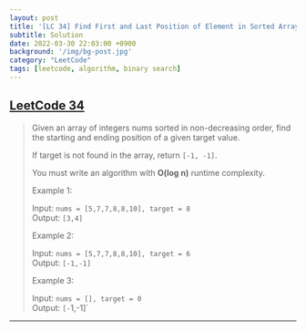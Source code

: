```yaml
---
layout: post
title: '[LC 34] Find First and Last Position of Element in Sorted Array'
subtitle: Solution
date: 2022-03-30 22:03:00 +0900
background: '/img/bg-post.jpg'
category: "LeetCode"
tags: [leetcode, algorithm, binary search]
---
```


## [LeetCode 34](https://leetcode.com/problems/find-first-and-last-position-of-element-in-sorted-array/)
> Given an array of integers nums sorted in non-decreasing order, find the starting and ending position of a given target value.
> 
> If target is not found in the array, return `[-1, -1]`.
> 
> You must write an algorithm with **O(log n)** runtime complexity.
> 
> Example 1:
> 
> Input: `nums = [5,7,7,8,8,10], target = 8`  
> Output: `[3,4]`
>
> Example 2:
> 
> Input: `nums = [5,7,7,8,8,10], target = 6`  
> Output: `[-1,-1]`
>
> Example 3:
> 
> Input: `nums = [], target = 0`  
> Output: `[-`1,-1]`
---

